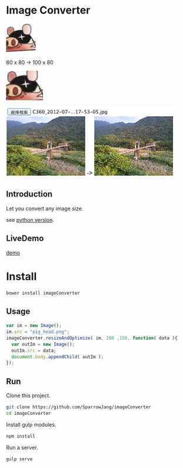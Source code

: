 # Image Converter

![original image](/demo/head.jpeg)

80 x 80 -> 100 x 80

![resize image](/demo/out_head.jpeg)


![imageConverter.png](/images/imageConverter.png)

## Introduction

Let you convert any image size.

see [python version](https://github.com/SparrowJang/image_converter).

## LiveDemo

[demo](http://www.sparrowjang.com/imageConverter/demo/index.html)

# Install

``` bash
bower install imageConverter
```

## Usage

``` js
var im = new Image();
im.src = "pig_head.png";
imageConverter.resizeAndOptimize( im, 200 ,150, function( data ){
  var outIm = new Image();
  outIm.src = data;
  document.body.appendChild( outIm );
});
```

## Run

Clone this project.
``` bash
git clone https://github.com/SparrowJang/imageConverter
cd imageConverter
```

Install gulp modules.
``` bash
npm install
```

Run a server.
``` bash
gulp serve
```

